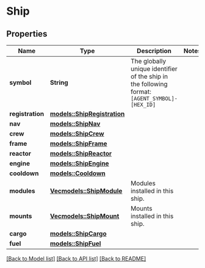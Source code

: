 # Ship

## Properties

Name | Type | Description | Notes
------------ | ------------- | ------------- | -------------
**symbol** | **String** | The globally unique identifier of the ship in the following format: `[AGENT_SYMBOL]-[HEX_ID]` | 
**registration** | [**models::ShipRegistration**](ShipRegistration.md) |  | 
**nav** | [**models::ShipNav**](ShipNav.md) |  | 
**crew** | [**models::ShipCrew**](ShipCrew.md) |  | 
**frame** | [**models::ShipFrame**](ShipFrame.md) |  | 
**reactor** | [**models::ShipReactor**](ShipReactor.md) |  | 
**engine** | [**models::ShipEngine**](ShipEngine.md) |  | 
**cooldown** | [**models::Cooldown**](Cooldown.md) |  | 
**modules** | [**Vec<models::ShipModule>**](ShipModule.md) | Modules installed in this ship. | 
**mounts** | [**Vec<models::ShipMount>**](ShipMount.md) | Mounts installed in this ship. | 
**cargo** | [**models::ShipCargo**](ShipCargo.md) |  | 
**fuel** | [**models::ShipFuel**](ShipFuel.md) |  | 

[[Back to Model list]](../README.md#documentation-for-models) [[Back to API list]](../README.md#documentation-for-api-endpoints) [[Back to README]](../README.md)


